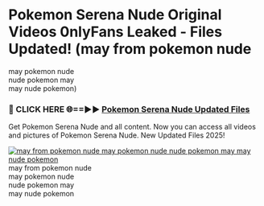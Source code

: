 # Pokemon Serena Nude Original Videos 0nlyFans Leaked - Files Updated! (may from pokemon nude<br>
may pokemon nude<br>
nude pokemon may<br>
may nude pokemon)

<h3>🔴 CLICK HERE 🌐==►► <a href="https://tinyurl.com/2p9ay9w9" rel="nofollow">Pokemon Serena Nude Updated Files</a></h3>

Get Pokemon Serena Nude and all content. Now you can access all videos and pictures of Pokemon Serena Nude. New Updated Files 2025!

[![may from pokemon nude<br>
may pokemon nude<br>
nude pokemon may<br>
may nude pokemon](https://i.imgur.com/KQgVmj3.gif)](https://tinyurl.com/2p9ay9w9)
may from pokemon nude<br>
may pokemon nude<br>
nude pokemon may<br>
may nude pokemon
